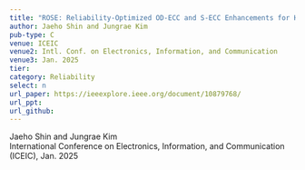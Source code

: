 ```yaml
---
title: "ROSE: Reliability-Optimized OD-ECC and S-ECC Enhancements for HBM3"
author: Jaeho Shin and Jungrae Kim
pub-type: C
venue: ICEIC
venue2: Intl. Conf. on Electronics, Information, and Communication
venue3: Jan. 2025
tier: 
category: Reliability
select: n
url_paper: https://ieeexplore.ieee.org/document/10879768/
url_ppt:
url_github:
---
```


Jaeho Shin and Jungrae Kim <br>
International Conference on Electronics, Information, and Communication (ICEIC), Jan. 2025
